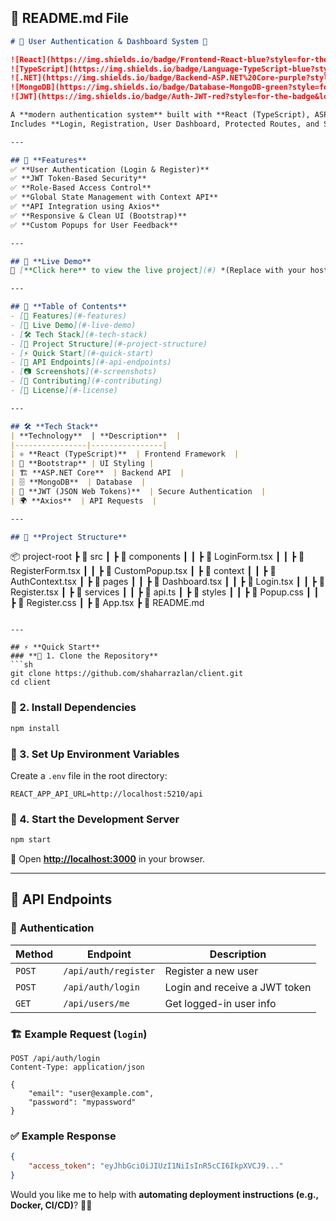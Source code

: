 ## 📌 **README.md File**
```md
# 🚀 User Authentication & Dashboard System 🔐

![React](https://img.shields.io/badge/Frontend-React-blue?style=for-the-badge&logo=react)
![TypeScript](https://img.shields.io/badge/Language-TypeScript-blue?style=for-the-badge&logo=typescript)
![.NET](https://img.shields.io/badge/Backend-ASP.NET%20Core-purple?style=for-the-badge&logo=dotnet)
![MongoDB](https://img.shields.io/badge/Database-MongoDB-green?style=for-the-badge&logo=mongodb)
![JWT](https://img.shields.io/badge/Auth-JWT-red?style=for-the-badge&logo=jsonwebtokens)

A **modern authentication system** built with **React (TypeScript), ASP.NET Core, MongoDB**, and **JWT Authentication**.  
Includes **Login, Registration, User Dashboard, Protected Routes, and Session Handling**.

---

## 📌 **Features**
✅ **User Authentication (Login & Register)**  
✅ **JWT Token-Based Security**  
✅ **Role-Based Access Control**  
✅ **Global State Management with Context API**  
✅ **API Integration using Axios**  
✅ **Responsive & Clean UI (Bootstrap)**  
✅ **Custom Popups for User Feedback**  

---

## 🚀 **Live Demo**
🔗 [**Click here** to view the live project](#) *(Replace with your hosted URL)*  

---

## 📜 **Table of Contents**
- [📌 Features](#-features)
- [🚀 Live Demo](#-live-demo)
- [🛠️ Tech Stack](#️-tech-stack)
- [📂 Project Structure](#-project-structure)
- [⚡ Quick Start](#-quick-start)
- [📌 API Endpoints](#-api-endpoints)
- [📷 Screenshots](#-screenshots)
- [🤝 Contributing](#-contributing)
- [📜 License](#-license)

---

## 🛠️ **Tech Stack**
| **Technology**  | **Description**  |
|----------------|----------------|
| ⚛ **React (TypeScript)**  | Frontend Framework  |
| 🎨 **Bootstrap** | UI Styling |
| 🏗 **ASP.NET Core**  | Backend API  |
| 🗄 **MongoDB**  | Database  |
| 🔑 **JWT (JSON Web Tokens)**  | Secure Authentication  |
| 🌍 **Axios**  | API Requests  |

---

## 📂 **Project Structure**
```
📦 project-root
 ┣ 📂 src
 ┃ ┣ 📂 components
 ┃ ┃ ┣ 📜 LoginForm.tsx
 ┃ ┃ ┣ 📜 RegisterForm.tsx
 ┃ ┃ ┣ 📜 CustomPopup.tsx
 ┃ ┣ 📂 context
 ┃ ┃ ┣ 📜 AuthContext.tsx
 ┃ ┣ 📂 pages
 ┃ ┃ ┣ 📜 Dashboard.tsx
 ┃ ┃ ┣ 📜 Login.tsx
 ┃ ┃ ┣ 📜 Register.tsx
 ┃ ┣ 📂 services
 ┃ ┃ ┣ 📜 api.ts
 ┃ ┣ 📂 styles
 ┃ ┃ ┣ 📜 Popup.css
 ┃ ┃ ┣ 📜 Register.css
 ┃ ┣ 📜 App.tsx
 ┣ 📜 README.md
```

---

## ⚡ **Quick Start**
### **🔹 1. Clone the Repository**
```sh
git clone https://github.com/shaharrazlan/client.git
cd client
```

### **🔹 2. Install Dependencies**
```sh
npm install
```

### **🔹 3. Set Up Environment Variables**
Create a `.env` file in the root directory:
```env
REACT_APP_API_URL=http://localhost:5210/api
```

### **🔹 4. Start the Development Server**
```sh
npm start
```
🚀 Open **[http://localhost:3000](http://localhost:3000)** in your browser.

---

## 📌 **API Endpoints**
### 🔐 **Authentication**
| Method | Endpoint | Description |
|--------|----------|-------------|
| `POST` | `/api/auth/register` | Register a new user |
| `POST` | `/api/auth/login` | Login and receive a JWT token |
| `GET`  | `/api/users/me` | Get logged-in user info |

### 🏗 **Example Request (`login`)**
```http
POST /api/auth/login
Content-Type: application/json

{
    "email": "user@example.com",
    "password": "mypassword"
}
```

### ✅ **Example Response**
```json
{
    "access_token": "eyJhbGciOiJIUzI1NiIsInR5cCI6IkpXVCJ9..."
}
```


Would you like me to help with **automating deployment instructions (e.g., Docker, CI/CD)**? 🚀🔥
